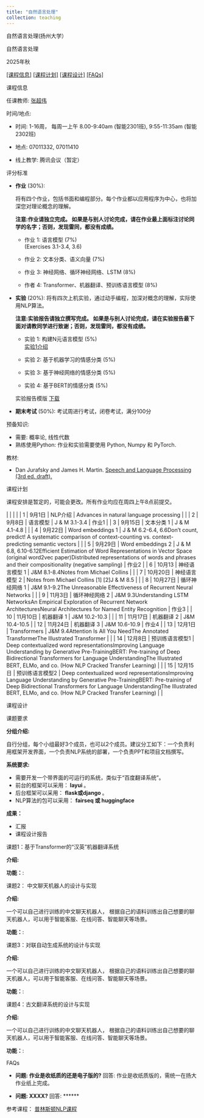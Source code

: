 ```yaml
---
title: "自然语言处理"
collection: teaching
---
```


自然语言处理(扬州大学）

自然语言处理

2025年秋

[\[课程信息\]](https://yzu-nlp.github.io/#info)
[\[课程计划\]](https://yzu-nlp.github.io/#schedule)
[\[课程设计\]](https://yzu-nlp.github.io/#coursework)
[\[FAQs\]](https://yzu-nlp.github.io/#faq)

  

课程信息

任课教师: [张超伟](https://chaoweizh.github.io/)

时间/地点:

- 时间: 1-16周， 每周一上午 8.00-9:40am (智能2301班), 9:55-11:35am (智能2302班)<p></p><p></p>
- 地点: 07011332, 07011410<p></p><p></p>
- 线上教学: 腾讯会议（暂定）<p></p><p></p>

评分标准

- <b>作业</b> (30%):<p></p><p>将有四个作业，包括书面和编程部分。每个作业都以应用程序为中心，也将加深您对理论概念的理解。</p><p><b>注意:作业请独立完成。 如果是与别人讨论完成，请在作业最上面标注讨论同学的名字；否则，发现雷同，都没有成绩。</b></p><p></p><ul><p></p><p></p><li>作业 1: 语言模型 (7%)</li>(Exercises 3.1-3.4, 3.6)<p></p><p></p><li>作业 2: 文本分类、语义向量 (7%)</li><p></p><p></p><li>作业 3: 神经网络、循环神经网络、LSTM (8%)</li><p></p><p></p><li>作者 4: Transformer、机器翻译、预训练语言模型 (8%)</li><p></p><p></p></ul><p></p><p></p>
- <b>实验</b> (20%): 将有四次上机实验，通过动手编程，加深对概念的理解，实际使用NLP算法。<p></p><p><b>注意:实验报告请独立撰写完成。 如果是与别人讨论完成，请在实验报告最下面对请教同学进行致谢；否则，发现雷同，都没有成绩。</b></p><p></p><ul><p></p><p></p><li>实验 1: 构建N元语言模型 (5%)</li><a href="https://yzu-nlp.github.io/exper/Experiment1.zip">实验1介绍</a><p></p><p></p><li>实验 2: 基于机器学习的情感分类 (5%)</li><p></p><p></p><li>实验 3: 基于神经网络的情感分类 (5%)</li><p></p><p></p><li>实验 4: 基于BERT的情感分类 (5%)</li><p></p><p></p></ul><p></p><p>实验报告模版 <a href="https://yzu-nlp.github.io/exper/report_template.docx">下载</a></p><p></p>
- <b>期末考试</b> (50%): 考试周进行考试，闭卷考试，满分100分<p></p><p></p>

预备知识:

- 需要: 概率论, 线性代数
- 熟练使用Python: 作业和实验需要使用 Python, Numpy 和 PyTorch.

教材:

- Dan Jurafsky and James H. Martin. <a href="https://web.stanford.edu/~jurafsky/slp3/">Speech and Language Processing (3rd ed. draft).</a>

课程计划

课程安排是暂定的，可能会更改。所有作业均应在周四上午8点前提交。

|  |
|  |
| 1 | 9月1日 | NLP介绍 | Advances in natural language processing |  |
| 2 | 9月8日 | 语言模型 | J & M 3.1-3.4 | 作业1 |
| 3 | 9月15日 | 文本分类 1 | J & M 4.1-4.8 |  |
| 4 | 9月22日 | Word embeddings 1 | J & M 6.2-6.4, 6.6Don’t count, predict! A systematic comparison of context-counting vs. context-predicting semantic vectors |  |
| 5 | 9月29日 | Word embeddings 2 | J & M 6.8, 6.10-6.12Efficient Estimation of Word Representations in Vector Space (original word2vec paper)Distributed representations of words and phrases and their compositionality (negative sampling) | 作业2 |
| 6 | 10月13 | 神经语言模型 1 | J&M 8.1-8.4Notes from Michael Collins |  |
| 7 | 10月20日 | 神经语言模型 2 | Notes from Michael Collins [1] [2]J & M 8.5 |  |
| 8 | 10月27日 | 循环神经网络 1 | J&M 9.1-9.2The Unreasonable Effectiveness of Recurrent Neural Networks |  |
| 9 | 11月3日 | 循环神经网络 2 | J&M 9.3Understanding LSTM NetworksAn Empirical Exploration of Recurrent Network ArchitecturesNeural Architectures for Named Entity Recognition | 作业3 |
| 10 | 11月10日 | 机器翻译 1 | J&M 10.2-10.3 |  |
| 11 | 11月17日 | 机器翻译 2 | J&M 10.4-10.5 |
| 12 | 11月24日 | 机器翻译 3 | J&M 10.6-10.9 | 作业4 |
| 13 | 12月1日 | Transformers | J&M 9.4Attention Is All You NeedThe Annotated TransformerThe Illustrated Transformer |  |
| 14 | 12月8日 | 预训练语言模型1 | Deep contextualized word representationsImproving Language Understanding by Generative Pre-TrainingBERT: Pre-training of Deep Bidirectional Transformers for Language UnderstandingThe Illustrated BERT, ELMo, and co. (How NLP Cracked Transfer Learning) |  |
| 15 | 12月15日 | 预训练语言模型2 | Deep contextualized word representationsImproving Language Understanding by Generative Pre-TrainingBERT: Pre-training of Deep Bidirectional Transformers for Language UnderstandingThe Illustrated BERT, ELMo, and co. (How NLP Cracked Transfer Learning) |  |

课程设计

课题要求

**分组介绍:**

自行分组，每个小组最好3个成员，也可以2个成员。建议分工如下：一个负责利用框架开发界面，一个负责NLP系统的部署，一个负责PPT和项目文档撰写。

**系统要求:**

- 需要开发一个带界面的可运行的系统，类似于“百度翻译系统”。
- 前台的框架可以采用：<b> layui </b>。
- 后台框架可以采用： <b>flask或django </b>。
- NLP算法的包可以采用： <b>fairseq 或 huggingface</b>

**成果：**

- 汇报
- 课程设计报告

课题1：基于Transformer的“汉英”机器翻译系统

**介绍:**

**功能：**:

课题2： 中文聊天机器人的设计与实现

**介绍:**

一个可以自己进行训练的中文聊天机器人， 根据自己的语料训练出自己想要的聊天机器人，可以用于智能客服、在线问答、智能聊天等场景。

**功能：**:

课题3：对联自动生成系统的设计与实现

**介绍:**

一个可以自己进行训练的中文聊天机器人， 根据自己的语料训练出自己想要的聊天机器人，可以用于智能客服、在线问答、智能聊天等场景。

**功能：**:

课题4：古文翻译系统的设计与实现

**介绍:**

一个可以自己进行训练的中文聊天机器人， 根据自己的语料训练出自己想要的聊天机器人，可以用于智能客服、在线问答、智能聊天等场景。

**功能：**:

  

FAQs

- <p></p><p><b>问题: 作业是收纸质的还是电子版的?</b> 回答: 作业是收纸质版的，需统一在扬大作业纸上完成。</p><p></p>
- <p></p><p><b>问题: XXXX?</b> 回答: ******</p><p></p>

参考课程： [普林斯顿NLP课程](https://princeton-nlp.github.io/cos484/)
